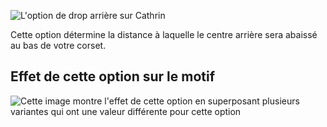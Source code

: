 ![L'option de drop arrière sur Cathrin](./backdrop.svg)

Cette option détermine la distance à laquelle le centre arrière sera abaissé au bas de votre corset.

## Effet de cette option sur le motif

![Cette image montre l'effet de cette option en superposant plusieurs variantes qui ont une valeur différente pour cette option](cathrin_backdrop_sample.svg "Effet de cette option sur le motif")
